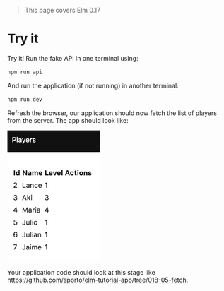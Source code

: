 > This page covers Elm 0.17

# Try it

Try it! Run the fake API in one terminal using:

```bash
npm run api
```

And run the application (if not running) in another terminal:

```bash
npm run dev
```

Refresh the browser, our application should now fetch the list of players from the server. The app should look like:

![Screenshot](screenshot.png)

Your application code should look at this stage like <https://github.com/sporto/elm-tutorial-app/tree/018-05-fetch>.
